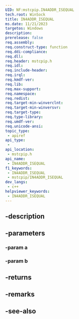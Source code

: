 ```yaml
---
UID: NF:mstcpip.IN4ADDR_ISEQUAL
tech.root: WinSock
title: IN4ADDR_ISEQUAL
ms.date: 11/21/2023
targetos: Windows
description: 
prerelease: false
req.assembly: 
req.construct-type: function
req.ddi-compliance: 
req.dll: 
req.header: mstcpip.h
req.idl: 
req.include-header: 
req.irql: 
req.kmdf-ver: 
req.lib: 
req.max-support: 
req.namespace: 
req.redist: 
req.target-min-winverclnt: 
req.target-min-winversvr: 
req.target-type: 
req.type-library: 
req.umdf-ver: 
req.unicode-ansi: 
topic_type:
 - apiref
api_type:
 - 
api_location:
 - mstcpip.h
api_name:
 - IN4ADDR_ISEQUAL
f1_keywords:
 - IN4ADDR_ISEQUAL
 - mstcpip/IN4ADDR_ISEQUAL
dev_langs:
 - c++
helpviewer_keywords:
 - IN4ADDR_ISEQUAL
---
```


## -description

## -parameters

### -param a

### -param b

## -returns

## -remarks

## -see-also

